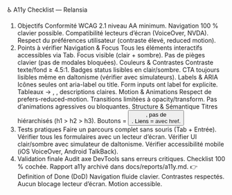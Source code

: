 ♿ A11y Checklist — Relansia
1. Objectifs
Conformité WCAG 2.1 niveau AA minimum.
Navigation 100 % clavier possible.
Compatibilité lecteurs d’écran (VoiceOver, NVDA).
Respect du préférences utilisateur (contraste élevé, reduced motion).
2. Points à vérifier
Navigation & Focus
 Tous les éléments interactifs accessibles via Tab.
 Focus visible (clair + sombre).
 Pas de pièges clavier (pas de modales bloquées).
Couleurs & Contrastes
 Contraste texte/fond ≥ 4.5:1.
 Badges status lisibles en clair/sombre.
 CTA toujours lisibles même en daltonisme (vérifier avec simulateurs).
Labels & ARIA
 Icônes seules ont aria-label ou title.
 Form inputs ont label for explicite.
 Tableaux → <caption>, <th scope="col">, descriptions claires.
Motion & Animations
 Respect de prefers-reduced-motion.
 Transitions limitées à opacity/transform.
 Pas d’animations agressives ou bloquantes.
Structure & Sémantique
 Titres hiérarchisés (h1 > h2 > h3).
 Boutons = <button>, pas de <div onClick>.
 Liens = <a> avec href.
3. Tests pratiques
 Faire un parcours complet sans souris (Tab + Entrée).
 Vérifier tous les formulaires avec un lecteur d’écran.
 Vérifier UI clair/sombre avec simulateur de daltonisme.
 Vérifier accessibilité mobile (iOS VoiceOver, Android TalkBack).
4. Validation finale
 Audit axe DevTools sans erreurs critiques.
 Checklist 100 % cochée.
 Rapport a11y archivé dans docs/reports/a11y.md.
👉 Definition of Done (DoD)
Navigation fluide clavier.
Contrastes respectés.
Aucun blocage lecteur d’écran.
Motion accessible.